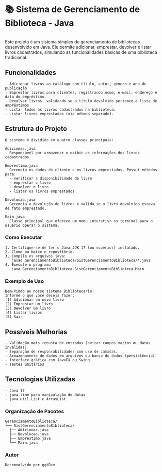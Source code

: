 # 📚 Sistema de Gerenciamento de Biblioteca - Java 
<br>
Este projeto é um sistema simples de gerenciamento de bibliotecas desenvolvido em Java. Ele permite adicionar, emprestar, devolver e listar livros cadastrados,
simulando as funcionalidades básicas de uma biblioteca tradicional.

  ## Funcionalidades
    - Adicionar livros ao catálogo com título, autor, gênero e ano de publicação.
    - Emprestar livros para clientes, registrando nome, e-mail, endereço e data do empréstimo.
    - Devolver livros, validando se o título devolvido pertence à lista de empréstimos
    - Listar todos os livros cadastrados na biblioteca.
    - Listar livros emprestados (via método separado).

  ## Estrutura do Projeto

    O sistema é dividido em quatro classes principais:

    Adicionar.java
      Responsável por armazenar e exibir as informações dos livros cadastrados.

    Emprestimo.java
      Gerencia os dados do cliente e os livros emprestados. Possui métodos para:
      - verificar a disponibilidade do livro
      - emprestar o livro
      - devolver o livro
      - listar os livros emprestados

    Devolucao.java
      Gerencia a devolução de livros e valida se o livro devolvido estava de fato emprestado.

    Main.java
      Classe principal que oferece um menu interativo no terminal para o usuário operar o sistema.

  ### Como Executar
    1. Certifique-se de ter o Java JDK 17 (ou superior) instalado.
    2. Clone ou baixe o repositório.
    3. Compile os arquivos java:
       javac GerenciamentoBiblioteca/SistGerenciamentoBiblioteca/*.java
    4. Execute o programa
       java GerenciamentoBiblioteca.SistGerenciamentoBiblioteca.Main

  ### Exemplo de Uso
    Bem-Vindo ao nosso sistema Bibliotecario!
    Informe o que você deseja fazer:
    (1) Adicionar um novo livro
    (2) Emprestar um livro
    (3) Devolver um livro
    (4) Listar livros
    (5) Sair

  ## Possíveis Melhorias
    - Validação mais robusta de entradas (evitar campos vazios ou datas inválidas)
    - Separação de responsabilidades com uso de camadas.
    - Armazenamento de dados em arquivos ou banco de dados (persistência).
    - Interface gráfica com JavaFX ou Swing.
    - Testes unitários
 
  ## Tecnologias Utilizadas
    - Java 17
    - java.time para manipulação de datas
    - java.util.List e ArrayList
   
  ### Organização de Pacotes
    GerenciamentoBiblioteca/
    └── SistGerenciamentoBiblioteca/
      ├── Adicionar.java
      ├── Devolucao.java
      ├── Emprestimo.java
      └── Main.java

  ### Autor
    Desenvolvido por ggdDev
